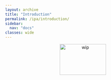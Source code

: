 ```yaml
---
layout: archive
title: "Introduction"
permalink: /ipa/introduction/
sidebar:
  nav: "docs"
classes: wide
---
```


<div>
 <p align="center">
   <img src="{{site.baseurl}}/assets/images/wip_small.jpg" alt="wip"
 	   title="Under Construction" width="150" height="100" />
 </p>
</div>
